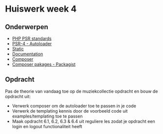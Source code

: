 # Huiswerk week 4

## Onderwerpen
- [PHP PSR standards](https://github.com/php-fig/fig-standards/tree/master/accepted)
- [PSR-4 - Autoloader](http://www.php-fig.org/psr/psr-4/)
- [Static](http://www.php.net/manual/en/language.oop5.static.php)
- [Documentation](http://manual.phpdoc.org/HTMLSmartyConverter/PHP/)
- [Composer](https://getcomposer.org/)
- [Composer pakages - Packagist](https://packagist.org/ )

## Opdracht
Pas de theorie van vandaag toe op de muziekcollectie opdracht en bouw de opdracht uit:
- Verwerk composer om de autoloader toe te passen in je code
- Verwerk de templating kennis door de voorbeeld code uit examples/templating toe te passen
- Maak opdracht 6.1, 6.2, 6.3 & 6.4 uit reguliere les zodat je opdracht een login en logout functionaliteit heeft
